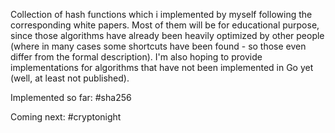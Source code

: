 Collection of hash functions which i implemented by myself following the corresponding white papers. Most of them will be for educational purpose, since those algorithms have already been heavily optimized by other people (where in many cases some shortcuts have been found - so those even differ from the formal description). I'm also hoping to provide implementations for algorithms that have not been implemented in Go yet (well, at least not published).

Implemented so far:
#sha256

Coming next:
#cryptonight
